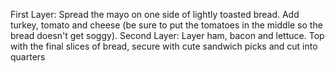 First Layer: Spread the mayo on one side of lightly toasted bread. Add turkey, tomato and cheese (be sure to put the tomatoes in the middle so the bread doesn't get soggy). Second Layer: Layer ham, bacon and lettuce. Top with the final slices of bread, secure with cute sandwich picks and cut into quarters
